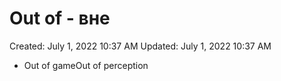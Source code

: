 # Out of - вне

Created: July 1, 2022 10:37 AM
Updated: July 1, 2022 10:37 AM

- Out of gameOut of perception